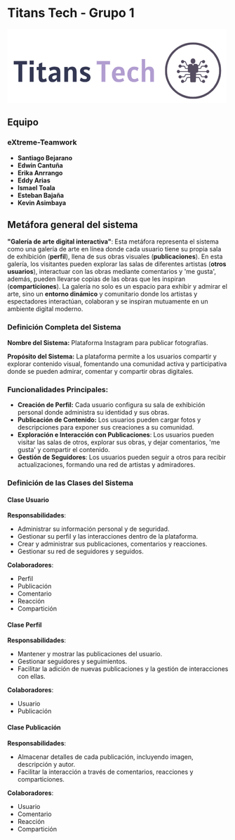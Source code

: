 # Titans Tech - Grupo 1
![alt text](Planing/img/logo.png)
## Equipo
### eXtreme-Teamwork
- **Santiago Bejarano**
- **Edwin Cantuña**
- **Erika Anrrango**
- **Eddy Arias**
- **Ismael Toala**
- **Esteban Bajaña**
- **Kevin Asimbaya**

## Metáfora general del sistema

**"Galería de arte digital interactiva"**: Esta metáfora representa el sistema como una galería de arte en línea donde cada usuario tiene su propia sala de exhibición (**perfil**), llena de sus obras visuales (**publicaciones**). En esta galería, los visitantes pueden explorar las salas de diferentes artistas (**otros usuarios**), interactuar con las obras mediante comentarios y 'me gusta', además, pueden llevarse copias de las obras que les inspiran (**comparticiones**). La galería no solo es un espacio para exhibir y admirar el arte, sino un **entorno dinámico** y comunitario donde los artistas y espectadores interactúan, colaboran y se inspiran mutuamente en un ambiente digital moderno.

### Definición Completa del Sistema

**Nombre del Sistema:** Plataforma Instagram para publicar fotografías.

**Propósito del Sistema:**
La plataforma permite a los usuarios compartir y explorar contenido visual, fomentando una comunidad activa y participativa donde se pueden admirar, comentar y compartir obras digitales. 

### Funcionalidades Principales:

- **Creación de Perfil:** Cada usuario configura su sala de exhibición personal donde administra su identidad y sus obras.
- **Publicación de Contenido:** Los usuarios pueden cargar fotos y descripciones para exponer sus creaciones a su comunidad.
- **Exploración e Interacción con Publicaciones**: Los usuarios pueden visitar las salas de otros, explorar sus obras, y dejar comentarios, 'me gusta' y compartir el contenido.
- **Gestión de Seguidores**: Los usuarios pueden seguir a otros para recibir actualizaciones, formando una red de artistas y admiradores.

### Definición de las Clases del Sistema

#### Clase Usuario

**Responsabilidades**:
- Administrar su información personal y de seguridad.
- Gestionar su perfil y las interacciones dentro de la plataforma.
- Crear y administrar sus publicaciones, comentarios y reacciones.
- Gestionar su red de seguidores y seguidos.

**Colaboradores**:
- Perfil
- Publicación
- Comentario
- Reacción
- Compartición

#### Clase Perfil

**Responsabilidades**:
- Mantener y mostrar las publicaciones del usuario.
- Gestionar seguidores y seguimientos.
- Facilitar la adición de nuevas publicaciones y la gestión de interacciones con ellas.

**Colaboradores**:
- Usuario
- Publicación

#### Clase Publicación

**Responsabilidades**:
- Almacenar detalles de cada publicación, incluyendo imagen, descripción y autor.
- Facilitar la interacción a través de comentarios, reacciones y comparticiones.

**Colaboradores**:
- Usuario
- Comentario
- Reacción
- Compartición


